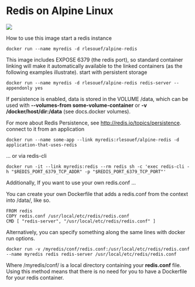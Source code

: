# Redis on Alpine Linux
[![](https://badge.imagelayers.io/rlesouef/alpine-redis:latest.svg)](https://imagelayers.io/?images=rlesouef/alpine-redis:latest 'Get your own badge on imagelayers.io')

How to use this image start a redis instance

    docker run --name myredis -d rlesouef/alpine-redis

This image includes EXPOSE 6379 (the redis port), so standard container linking will make it automatically available to the linked containers (as the following examples illustrate).
start with persistent storage

    docker run --name myredis -d rlesouef/alpine-redis redis-server --appendonly yes

If persistence is enabled, data is stored in the VOLUME /data, which can be used with **--volumes-from some-volume-container** or **-v /docker/host/dir:/data** (see docs.docker volumes).

For more about Redis Persistence, see http://redis.io/topics/persistence.
connect to it from an application

    docker run --name some-app --link myredis:rlesouef/alpine-redis -d application-that-uses-redis

... or via redis-cli

    docker run -it --link myredis:redis --rm redis sh -c 'exec redis-cli -h "$REDIS_PORT_6379_TCP_ADDR" -p "$REDIS_PORT_6379_TCP_PORT"'

Additionally, If you want to use your own redis.conf ...

You can create your own Dockerfile that adds a redis.conf from the context into /data/, like so.

    FROM redis
    COPY redis.conf /usr/local/etc/redis/redis.conf
    CMD [ "redis-server", "/usr/local/etc/redis/redis.conf" ]

Alternatively, you can specify something along the same lines with docker run options.

    docker run -v /myredis/conf/redis.conf:/usr/local/etc/redis/redis.conf --name myredis redis redis-server /usr/local/etc/redis/redis.conf

Where /myredis/conf/ is a local directory containing your **redis.conf** file. Using this method means that there is no need for you to have a Dockerfile for your redis container.
